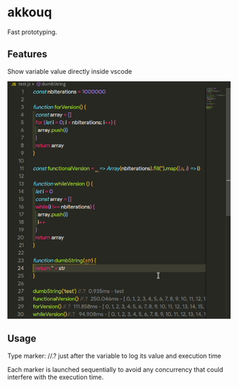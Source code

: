# akkouq

Fast prototyping.

## Features
Show variable value directly inside vscode

![sample](https://raw.githubusercontent.com/clabroche/akkouq/master/sample.gif)

## Usage 
Type marker: //.? just after the variable to log its value and execution time

Each marker is launched sequentially to avoid any concurrency that could interfere with the execution time.
